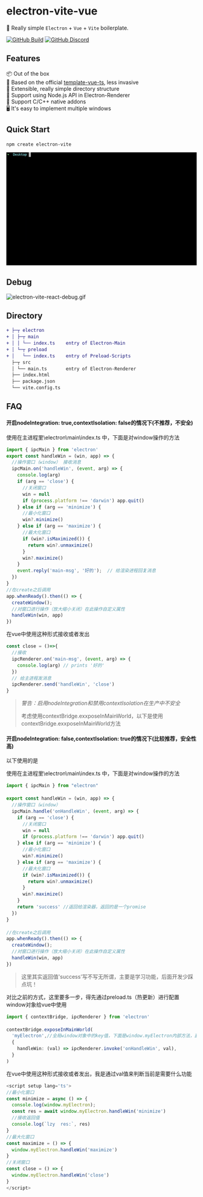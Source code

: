 # electron-vite-vue

🥳 Really simple `Electron` + `Vue` + `Vite` boilerplate.

<!-- [![awesome-vite](https://awesome.re/mentioned-badge.svg)](https://github.com/vitejs/awesome-vite) -->
<!-- [![Netlify Status](https://api.netlify.com/api/v1/badges/ae3863e3-1aec-4eb1-8f9f-1890af56929d/deploy-status)](https://app.netlify.com/sites/electron-vite/deploys) -->
<!-- [![GitHub license](https://img.shields.io/github/license/caoxiemeihao/electron-vite-vue)](https://github.com/electron-vite/electron-vite-vue/blob/main/LICENSE) -->
<!-- [![GitHub stars](https://img.shields.io/github/stars/caoxiemeihao/electron-vite-vue?color=fa6470)](https://github.com/electron-vite/electron-vite-vue) -->
<!-- [![GitHub forks](https://img.shields.io/github/forks/caoxiemeihao/electron-vite-vue)](https://github.com/electron-vite/electron-vite-vue) -->
[![GitHub Build](https://github.com/electron-vite/electron-vite-vue/actions/workflows/build.yml/badge.svg)](https://github.com/electron-vite/electron-vite-vue/actions/workflows/build.yml)
[![GitHub Discord](https://img.shields.io/badge/chat-discord-blue?logo=discord)](https://discord.gg/sRqjYpEAUK)

## Features

📦 Out of the box  
🎯 Based on the official [template-vue-ts](https://github.com/vitejs/vite/tree/main/packages/create-vite/template-vue-ts), less invasive  
🌱 Extensible, really simple directory structure  
💪 Support using Node.js API in Electron-Renderer  
🔩 Support C/C++ native addons  
🖥 It's easy to implement multiple windows  

## Quick Start

```sh
npm create electron-vite
```

<!-- [![quick-start](https://asciinema.org/a/483731.svg)](https://asciinema.org/a/483731) -->

![electron-vite-vue.gif](/electron-vite-vue.gif)

## Debug

![electron-vite-react-debug.gif](https://github.com/electron-vite/electron-vite-react/blob/main/electron-vite-react-debug.gif?raw=true)

## Directory

```diff
+ ├─┬ electron
+ │ ├─┬ main
+ │ │ └── index.ts    entry of Electron-Main
+ │ └─┬ preload
+ │   └── index.ts    entry of Preload-Scripts
  ├─┬ src
  │ └── main.ts       entry of Electron-Renderer
  ├── index.html
  ├── package.json
  └── vite.config.ts
```

<!--
## Be aware

🚨 By default, this template integrates Node.js in the Renderer process. If you don't need it, you just remove the option below. [Because it will modify the default config of Vite](https://github.com/electron-vite/vite-plugin-electron-renderer#config-presets-opinionated).

```diff
# vite.config.ts

export default {
  plugins: [
-   // Use Node.js API in the Renderer-process
-   renderer({
-     nodeIntegration: true,
-   }),
  ],
}
```
-->

## FAQ

#### 开启nodeIntegration: true,contextIsolation: false的情况下(不推荐，不安全)

使用在主进程里\electron\main\index.ts 中，下面是对window操作的方法


```ts
import { ipcMain } from 'electron'
export const handleWin = (win, app) => {
  //操作窗口（window） 接收消息
  ipcMain.on('handleWin', (event, arg) => {
    console.log(arg)
    if (arg == 'close') {
      //关闭窗口
      win = null
      if (process.platform !== 'darwin') app.quit()
    } else if (arg == 'minimize') {
      //最小化窗口
      win?.minimize()
    } else if (arg == 'maximize') {
      //最大化窗口
      if (win?.isMaximized()) {
        return win?.unmaximize()
      }
      win?.maximize()
    }
    event.reply('main-msg', '好的');  // 给渲染进程回复消息
  })
}
//在create之后调用
app.whenReady().then(() => {
  createWindow();
  //对窗口进行操作（放大缩小关闭）在此操作自定义属性
  handleWin(win, app)
})

```

在vue中使用这种形式接收或者发出

```ts
const close = ()=>{
  //接收
  ipcRenderer.on('main-msg', (event, arg) => {
    console.log(arg) // prints '好的'
  })
  // 给主进程发消息
  ipcRenderer.send('handleWin', 'close')
}
```

> *警告：启用nodeIntegration和禁用contextIsolation在生产中不安全*
>
> 考虑使用contextBridge.exxposeInMainWorld，以下是使用contextBridge.exxposeInMainWorld方法

#### 开启nodeIntegration: false,contextIsolation: true的情况下(比较推荐，安全性高)

以下使用的是

使用在主进程里\electron\main\index.ts 中，下面是对window操作的方法

```ts
import { ipcMain } from "electron"

export const handleWin = (win, app) => {
  //操作窗口（window）
  ipcMain.handle('onHandleWin', (event, arg) => {
    if (arg == 'close') {
      //关闭窗口
      win = null
      if (process.platform !== 'darwin') app.quit()
    } else if (arg == 'minimize') {
      //最小化窗口
      win?.minimize()
    } else if (arg == 'maximize') {
      //最大化窗口 
      if (win?.isMaximized()) {
        return win?.unmaximize()
      }
      win?.maximize()
    }
    return 'success' //返回给渲染器，返回的是一个promise
  })
}

//在create之后调用
app.whenReady().then(() => {
  createWindow();
  //对窗口进行操作（放大缩小关闭）在此操作自定义属性
  handleWin(win, app)
})
```

> 这里其实返回值'success'写不写无所谓，主要是学习功能，后面开发少踩点坑！

对比之前的方式，这里要多一步，得先通过preload.ts（热更新）进行配置window对象给vue中使用

```ts
import { contextBridge, ipcRenderer } from 'electron'

contextBridge.exposeInMainWorld(
  'myElectron',//全局window对象中的key值，下面是window.myElectron内部方法，直接调用即可
  {
    handleWin: (val) => ipcRenderer.invoke('onHandleWin', val),
  }
)
```



在vue中使用这种形式接收或者发出，我是通过val值来判断当前是需要什么功能

```ts	
<script setup lang='ts'>
//最小化窗口
const minimize = async () => {
  console.log(window.myElectron);
  const res = await window.myElectron.handleWin('minimize')
  //接收返回值
  console.log(`lzy  res:`, res)
}
//最大化窗口
const maximize = () => {
  window.myElectron.handleWin('maximize')
}
//关闭窗口
const close = () => {
  window.myElectron.handleWin('close')
}
</script>
```


